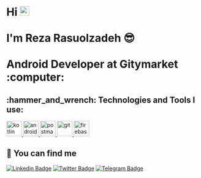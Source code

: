 <h1 align="left">
 <abc>
  <br>Hi <img src="https://user-images.githubusercontent.com/42378118/110234147-e3259600-7f4e-11eb-95be-0c4047144dea.gif" width="25"><br>
  <br> I'm Reza Rasuolzadeh 😎<br>
  <br> Android Developer at Gitymarket :computer:
 </abc>
</h1> 


<h2 align="left">:hammer_and_wrench: Technologies and Tools I use:</h2>
<p align="left">
    <a href="https://kotlinlang.org/" target="_blank"> <img src="https://upload.wikimedia.org/wikipedia/commons/0/06/Kotlin_Icon.svg" alt="kotlin" width="40" height="40"/> </a>
    <a href="https://developer.android.com/" target="_blank"> <img src="https://upload.wikimedia.org/wikipedia/commons/6/64/Android_logo_2019_%28stacked%29.svg" alt="android studio" width="40" height="40"/> </a>
    <a href="https://www.postman.com/" target="_blank"> <img src="https://www.vectorlogo.zone/logos/getpostman/getpostman-icon.svg" alt="postman" width="40" height="40"/> </a>
    <a href="https://git-scm.com/" target="_blank"> <img src="https://www.vectorlogo.zone/logos/git-scm/git-scm-icon.svg" alt="git" width="40" height="40"/> </a>
    <a href="https://firebase.google.com/" target="_blank"> <img src="https://www.vectorlogo.zone/logos/firebase/firebase-icon.svg" alt="firebase" width="40" height="40"/> </a>
</p>

<h2 align="left">🔗 You can find me</h2>

[![Linkedin Badge](https://img.shields.io/badge/-rezarsoulzadeh-blue?style=flat-square&logo=Linkedin&logoColor=white&link=https://www.linkedin.com/in/rezarasuolzadeh/)](https://www.linkedin.com/in/rezarasuolzadeh) [![Twitter Badge](https://img.shields.io/badge/-rezarasoulzadeh-1ca0f1?style=flat-square&labelColor=1ca0f1&logo=twitter&logoColor=white&link=https://twitter.com/rezarasuolzadeh)](https://twitter.com/rezarasuolzadeh) [![Telegram Badge](https://img.shields.io/badge/-rezarasuolzadeh-blue?style=flat-square&labelColor=blue&logo=Telegram&logoColor=white&link=https://t.me/rezarasuolzadeh)](https://t.me/rezarasuolzadeh)

